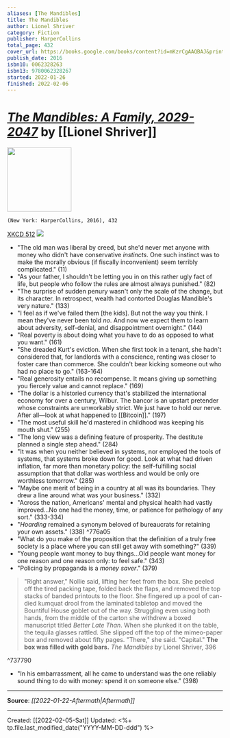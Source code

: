 ```yaml
---
aliases: [The Mandibles]
title: The Mandibles
author: Lionel Shriver
category: Fiction
publisher: HarperCollins
total_page: 432
cover_url: https://books.google.com/books/content?id=mKzrCgAAQBAJ&printsec=frontcover&img=1&zoom=1&edge=curl&source=gbs_api
publish_date: 2016
isbn10: 0062328263
isbn13: 9780062328267
started: 2022-01-26
finished: 2022-02-06
---
```

# [*The Mandibles: A Family, 2029-2047*](https://www.harpercollins.com/products/the-mandibles-lionel-shriver) by [[Lionel Shriver]]

<img src="https://cdn.shopify.com/s/files/1/0285/2821/4050/products/9780062328281.jpg" width=150>

`(New York: HarperCollins, 2016), 432`

[XKCD 512](https://xkcd.com/512/)
<img src="https://imgs.xkcd.com/comics/alternate_currency.png"> 

- "The old man was liberal by creed, but she'd never met anyone with money who didn't have conservative *instincts*. One such instinct was to make the morally obvious (if fiscally inconvenient) seem terribly complicated." (11)
- "As your father, I shouldn't be letting you in on this rather ugly fact of life, but people who follow the rules are almost always punished." (82)
- "The surprise of sudden penury wasn't only the scale of the change, but its character. In retrospect, wealth had contorted Douglas Mandible's very nature." (133)
- "I feel as if we've failed them [the kids]. But not the way you think. I mean they've never been told *no*. And now we expect them to learn about adversity, self-denial, and disappointment overnight." (144)
- "Real poverty is about doing what you have to do as opposed to what you want." (161)
- "She dreaded Kurt's eviction. When she first took in a tenant, she hadn't considered that, for landlords with a conscience, renting was closer to foster care than commerce. She couldn't bear kicking someone out who had no place to go." (163-164)
- "Real generosity entails no recompense. It means giving up something you fiercely value and cannot replace." (169)
- "The dollar is a historied currency that's stabilized the international economy for over a century, Wilbur. The bancor is an upstart pretender whose constraints are unworkably strict. We just have to hold our nerve. After all—look at what happened to [[Bitcoin]]." (197)
- "The most useful skill he'd mastered in childhood was keeping his mouth shut." (255)
- "The long view was a defining feature of prosperity. The destitute planned a single step ahead." (284)
- "It was when you neither believed in systems, nor employed the tools of systems, that systems broke down for good. Look at what had driven inflation, far more than monetary policy: the self-fulfilling social assumption that that dollar was worthless and would be only ore worthless tomorrow." (285)
- "Maybe one merit of being in a country at all was its boundaries. They drew a line around what was your business." (332)
- "Across the nation, Americans' mental and physical health had vastly improved...No one had the money, time, or patience for pathology of any sort." (333-334)
- "*Hoarding* remained a synonym beloved of bureaucrats for retaining your own assets." (338) ^776a05
- "What do you make of the proposition that the definition of a truly free society is a place where you can still get away with something?" (339)
- "Young people want money to buy things...Old people want money for one reason and one reason only: to feel safe." (343)
- "Policing by propaganda is a *money saver*." (379)

>"Right answer," Nollie said, lifting her feet from the box. She peeled off the tired packing tape, folded back the flaps, and removed the top stacks of banded printouts to the floor. She fingered up a pool of can-died kumquat drool from the laminated tabletop and moved the Bountiful House goblet out of the way. Struggling even using both hands, from the middle of the carton she withdrew a boxed manuscript titled *Better Late Than*. When she plunked it on the table, the tequila glasses rattled. She slipped off the top of the mimeo-paper box and removed about fifty pages. "There," she said. "Capital." 
>**The box was filled with gold bars.**
>*The Mandibles* by Lionel Shriver, 396 

^737790

- "In his embarrassment, all he came to understand was the one reliably sound thing to do with money: spend it on someone else." (398)


--- 
**Source**: *[[2022-01-22-Aftermath|Aftermath]]*

---
Created: [[2022-02-05-Sat]]
Updated: <%+ tp.file.last_modified_date("YYYY-MM-DD-ddd") %>
